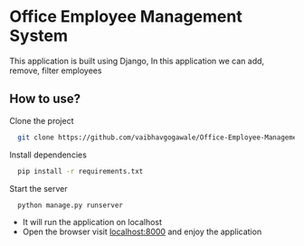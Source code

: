 
# Office Employee Management System

This application is built using Django, In this application we can add, remove, filter employees 

## How to use?

Clone the project

```bash
  git clone https://github.com/vaibhavgogawale/Office-Employee-Management-System-using-Django
```

Install dependencies

```bash
  pip install -r requirements.txt
```

Start the server

```bash
  python manage.py runserver
```
- It will run the application on localhost
- Open the browser visit [localhost:8000](http://localhost:8000) and enjoy the application
